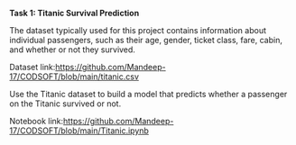 **Task 1: Titanic Survival Prediction**

The dataset typically used for this project contains information
about individual passengers, such as their age, gender, ticket
class, fare, cabin, and whether or not they survived.

Dataset link:https://github.com/Mandeep-17/CODSOFT/blob/main/titanic.csv

Use the Titanic dataset to build a model that predicts whether a
passenger on the Titanic survived or not.

Notebook link:https://github.com/Mandeep-17/CODSOFT/blob/main/Titanic.ipynb
